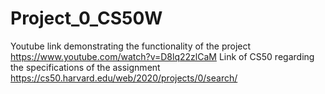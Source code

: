 # Project_0_CS50W
Youtube link demonstrating the functionality of the project
https://www.youtube.com/watch?v=D8lq22zlCaM
Link of CS50 regarding the specifications of the assignment 
https://cs50.harvard.edu/web/2020/projects/0/search/
